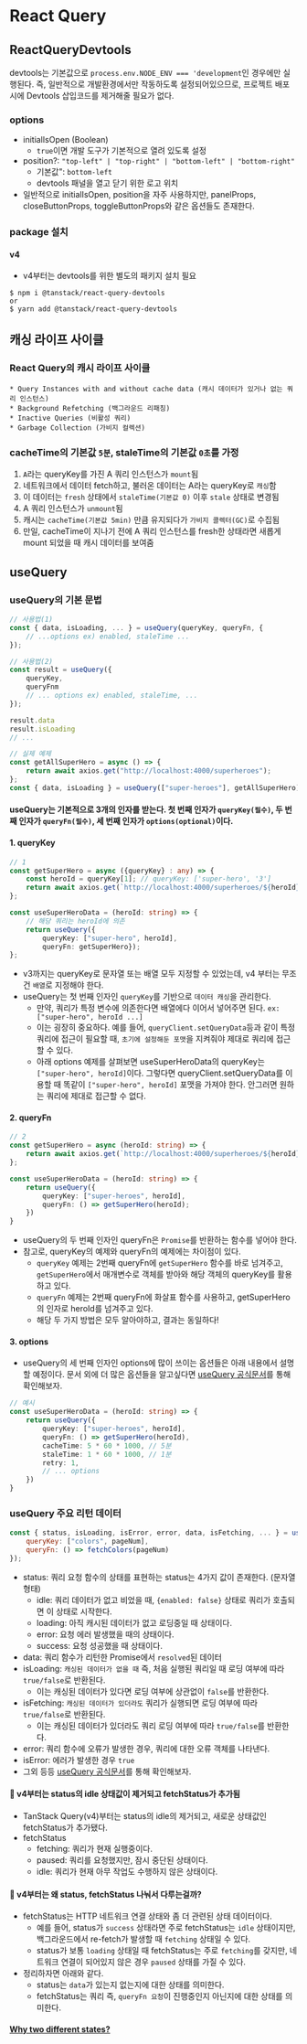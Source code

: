 # React Query

## ReactQueryDevtools
devtools는 기본값으로 `process.env.NODE_ENV === 'development`인 경우에만 실행된다. 즉, 일반적으로 개발환경에서만 작동하도록 설정되어있으므로, 프로젝트 배포 시에 Devtools 삽입코드를 제거해줄 필요가 없다. 

### options 
- initialIsOpen (Boolean)
  - `true`이면 개발 도구가 기본적으로 열려 있도록 설정 
- position?: `"top-left" | "top-right" | "bottom-left" | "bottom-right"`
  - 기본값": `bottom-left` 
  - devtools 패널을 열고 닫기 위한 로고 위치 
- 일반적으로 initialIsOpen, position을 자주 사용하지만, panelProps, closeButtonProps, toggleButtonProps와 같은 옵션들도 존재한다. 


### package 설치
#### v4 
- v4부터는 devtools를 위한 별도의 패키지 설치 필요 
```
$ npm i @tanstack/react-query-devtools 
or 
$ yarn add @tanstack/react-query-devtools
```  
    
## 캐싱 라이프 사이클 
### React Query의 캐시 라이프 사이클 
```
* Query Instances with and without cache data (캐시 데이터가 있거나 없는 쿼리 인스턴스)
* Background Refetching (백그라운드 리패칭)
* Inactive Queries (비활성 쿼리)
* Garbage Collection (가비지 컬렉션)
```
### cacheTime의 기본값 `5분`, staleTime의 기본값 `0초`를 가정 

1. `A`라는 queryKey를 가진 A 쿼리 인스턴스가 `mount`됨
2. 네트워크에서 데이터 fetch하고, 불러온 데이터는 A라는 queryKey로 `캐싱`함
3. 이 데이터는 `fresh` 상태에서 `staleTime(기본값 0)` 이후 `stale` 상태로 변경됨
4. A 쿼리 인스턴스가 `unmount`됨
5. 캐시는 `cacheTime(기본값 5min)` 만큼 유지되다가 `가비지 콜렉터(GC)`로 수집됨 
6. 만일, cacheTime이 지나기 전에 A 쿼리 인스턴스를 fresh한 상태라면 새롭게 mount 되었을 때 캐시 데이터를 보여줌  

## useQuery 
### useQuery의 기본 문법 
```js
// 사용법(1) 
const { data, isLoading, ... } = useQuery(queryKey, queryFn, {
    // ...options ex) enabled, staleTime ... 
});

// 사용법(2)
const result = useQuery({
    queryKey,
    queryFnm
    // ... options ex) enabled, staleTime, ... 
});

result.data
result.isLoading
// ...
```
```js
// 실제 예제 
const getAllSuperHero = async () => {
    return await axios.get("http://localhost:4000/superheroes");
};
const { data, isLoading } = useQuery(["super-heroes"], getAllSuperHero);
```
#### useQuery는 기본적으로 3개의 인자를 받는다. 첫 번째 인자가 `queryKey(필수)`, 두 번째 인자가 `queryFn(필수)`, 세 번째 인자가 `options(optional)`이다.

#### 1. queryKey 
```ts
// 1 
const getSuperHero = async ({queryKey} : any) => {
    const heroId = queryKey[1]; // queryKey: ['super-hero', '3']
    return await axios.get(`http://localhost:4000/superheroes/${heroId}`);
};

const useSuperHeroData = (heroId: string) => {
    // 해당 쿼리는 heroId에 의존 
    return useQuery({
        queryKey: ["super-hero", heroId], 
        queryFn: getSuperHero});
};
```
- v3까지는 queryKey로 문자열 또는 배열 모두 지정할 수 있었는데, v4 부터는 무조건 `배열`로 지정해야 한다.
- useQuery는 첫 번째 인자인 `queryKey`를 기반으로 `데이터 캐싱`을 관리한다.
  - 만약, 쿼리가 특정 변수에 의존한다면 배열에다 이어서 넣어주면 된다. `ex: ["super-hero", heroId ...]`
  - 이는 굉장히 중요하다. 예를 들어, `queryClient.setQueryData`등과 같이 특정 쿼리에 접근이 필요할 때, `초기에 설정해둔 포맷`을 지켜줘야 제대로 쿼리에 접근할 수 있다. 
  - 아래 options 예제를 살펴보면 useSuperHeroData의 queryKey는 `["super-hero", heroId]`이다. 그렇다면 queryClient.setQueryData를 이용할 때 똑같이 `["super-hero", heroId]` 포맷을 가져야 한다. 안그러면 원하는 쿼리에 제대로 접근할 수 없다.

#### 2. queryFn 
```ts
// 2 
const getSuperHero = async (heroId: string) => {
    return await axios.get(`http://localhost:4000/superheroes/${heroId}`);
}; 

const useSuperHeroData = (heroId: string) => {
    return useQuery({
        queryKey: ["super-heroes", heroId],
        queryFn: () => getSuperHero(heroId);
    })
}
```
  - useQuery의 두 번째 인자인 queryFn은 `Promise`를 반환하는 함수를 넣어야 한다. 
  - 참고로, queryKey의 예제와 queryFn의 예제에는 차이점이 있다. 
    - `queryKey` 예제는 2번째 queryFn에 `getSuperHero` 함수를 바로 넘겨주고, `getSuperHero`에서 매개변수로 객체를 받아와 해당 객체의 queryKey를 활용하고 있다.
    - `queryFn` 예제는 2번째 queryFn에 화살표 함수를 사용하고, getSuperHero의 인자로 heroId를 넘겨주고 있다.
    - 해당 두 가지 방법은 모두 알아야하고, 결과는 동일하다! 

#### 3. options 
- useQuery의 세 번째 인자인 options에 많이 쓰이는 옵션들은 아래 내용에서 설명할 예정이다. 문서 외에 더 많은 옵션들을 알고싶다면 [useQuery 공식문서](https://tanstack.com/query/v4/docs/react/reference/useQuery)를 통해 확인해보자. 

```ts
// 예시
const useSuperHeroData = (heroId: string) => {
    return useQuery({
        queryKey: ["super-heroes", heroId],
        queryFn: () => getSuperHero(heroId),
        cacheTime: 5 * 60 * 1000, // 5분 
        staleTime: 1 * 60 * 1000, // 1분
        retry: 1, 
        // ... options
    })
}
```

### useQuery 주요 리턴 데이터
```js
const { status, isLoading, isError, error, data, isFetching, ... } = useQuery({
    queryKey: ["colors", pageNum], 
    queryFn: () => fetchColors(pageNum)
});
```
- status: 쿼리 요청 함수의 상태를 표현하는 status는 4가지 값이 존재한다. (문자열 형태)
  - idle: 쿼리 데이터가 없고 비었을 때, `{enabled: false}` 상태로 쿼리가 호출되면 이 상태로 시작한다.
  - loading: 아직 캐시된 데이터가 없고 로딩중일 때 상태이다.
  - error: 요청 에러 발생했을 때의 상태이다. 
  - success: 요청 성공했을 때 상태이다. 
- data: 쿼리 함수가 리턴한 Promise에서 `resolved`된 데이터 
- isLoading: `캐싱된 데이터가 없을 때` 즉, 처음 실행된 쿼리일 때 로딩 여부에 따라 `true/false`로 반환된다.
  - 이는 캐싱된 데이터가 있다면 로딩 여부에 상관없이 `false`를 반환한다.
- isFetching: `캐싱된 데이터가 있더라도` 쿼리가 실행되면 로딩 여부에 따라 `true/false`로 반환된다.
  - 이는 캐싱된 데이터가 있더라도 쿼리 로딩 여부에 따라 `true/false`를 반환한다.
- error: 쿼리 함수에 오류가 발생한 경우, 쿼리에 대한 오류 객체를 나타낸다.
- isError: 에러가 발생한 경우 `true`
- 그외 등등  [useQuery 공식문서](https://tanstack.com/query/v4/docs/react/reference/useQuery)를 통해 확인해보자. 

#### 📌 v4부터는 status의 idle 상태값이 제거되고 fetchStatus가 추가됨 
- TanStack Query(v4)부터는 status의 idle의 제거되고, 새로운 상태값인 fetchStatus가 추가됐다.
- fetchStatus
  - fetching: 쿼리가 현재 실행중이다.
  - paused: 쿼리를 요청했지만, 잠시 중단된 상태이다. 
  - idle: 쿼리가 현재 아무 작업도 수행하지 않은 상태이다.  

#### 📌 v4부터는 왜 status, fetchStatus 나눠서 다루는걸까? 
- fetchStatus는 HTTP 네트워크 연결 상태와 좀 더 관련된 상태 데이터이다. 
  - 예를 들어, status가 `success` 상태라면 주로 fetchStatus는 `idle` 상태이지만, 백그라운드에서 re-fetch가 발생할 때 `fetching` 상태일 수 있다. 
  - status가 보통 `loading` 상태일 때 fetchStatus는 주로 `fetching`를 갖지만, 네트워크 연결이 되어있지 않은 경우 `paused` 상태를 가질 수 있다.
- 정리하자면 아래와 같다.
  - status는 `data`가 있는지 없는지에 대한 상태를 의미한다.
  - fetchStatus는 쿼리 즉, `queryFn 요청`이 진행중인지 아닌지에 대한 상태를 의미한다. 
#### [Why two different states?](https://tanstack.com/query/v4/docs/react/guides/queries#why-two-different-states)